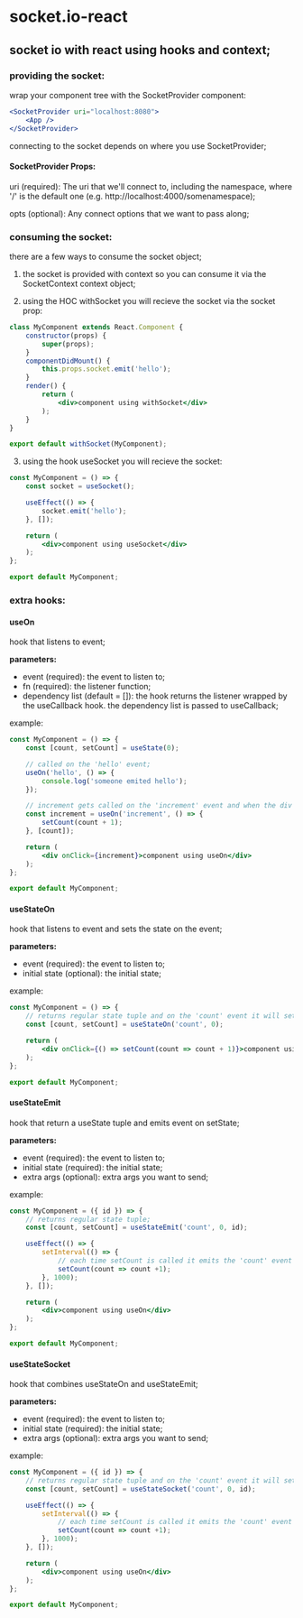 # socket.io-react

## socket io with react using hooks and context;



### providing the socket:

wrap your component tree with the SocketProvider component:

```jsx
<SocketProvider uri="localhost:8080">
    <App />
</SocketProvider>
```

connecting to the socket depends on where you use SocketProvider;

#### SocketProvider Props: 

uri (required): The uri that we'll connect to, including the namespace, where '/' is the default one (e.g. http://localhost:4000/somenamespace);

opts (optional): Any connect options that we want to pass along;



### consuming the socket:

there are a few ways to consume the socket object;

1. the socket is provided with context so you can consume it via the SocketContext context object;

2. using the HOC withSocket you will recieve the socket via the socket prop:
``` jsx
class MyComponent extends React.Component {
    constructor(props) {
        super(props);
    }
    componentDidMount() {
        this.props.socket.emit('hello');
    }
    render() {
        return (
            <div>component using withSocket</div>
        );
    }
}

export default withSocket(MyComponent);
```

3. using the hook useSocket you will recieve the socket:
``` jsx
const MyComponent = () => {
    const socket = useSocket();

    useEffect(() => {
        socket.emit('hello');
    }, []);

    return (
        <div>component using useSocket</div>
    );
};

export default MyComponent;
```



### extra hooks:


#### useOn

hook that listens to event;

__parameters:__

* event (required): the event to listen to;
* fn (required): the listener function;
* dependency list (default = []): the hook returns the listener wrapped by the useCallback hook. the dependency list is passed to useCallback;

example: 
``` jsx
const MyComponent = () => {
    const [count, setCount] = useState(0);

    // called on the 'hello' event;
    useOn('hello', () => {
        console.log('someone emited hello');
    });

    // increment gets called on the 'increment' event and when the div is clicked;
    const increment = useOn('increment', () => {
        setCount(count + 1);
    }, [count]);

    return (
        <div onClick={increment}>component using useOn</div>
    );
};

export default MyComponent;
```


#### useStateOn

hook that listens to event and sets the state on the event;

__parameters:__

* event (required): the event to listen to;
* initial state (optional): the initial state;

example: 
``` jsx
const MyComponent = () => {
    // returns regular state tuple and on the 'count' event it will set the state to the recieved argument;
    const [count, setCount] = useStateOn('count', 0);

    return (
        <div onClick={() => setCount(count => count + 1)}>component using useOn</div>
    );
};

export default MyComponent;
```


#### useStateEmit

hook that return a useState tuple and emits event on setState;

__parameters:__

* event (required): the event to listen to;
* initial state (required): the initial state;
* extra args (optional): extra args you want to send;

example: 
``` jsx
const MyComponent = ({ id }) => {
    // returns regular state tuple;
    const [count, setCount] = useStateEmit('count', 0, id);

    useEffect(() => {
        setInterval(() => {
            // each time setCount is called it emits the 'count' event with the next state and the extra args;
            setCount(count => count +1);
        }, 1000);
    }, []);

    return (
        <div>component using useOn</div>
    );
};

export default MyComponent;
```


#### useStateSocket

hook that combines useStateOn and useStateEmit;

__parameters:__

* event (required): the event to listen to;
* initial state (required): the initial state;
* extra args (optional): extra args you want to send;

example: 
``` jsx
const MyComponent = ({ id }) => {
    // returns regular state tuple and on the 'count' event it will set the state to the recieved argument;
    const [count, setCount] = useStateSocket('count', 0, id);

    useEffect(() => {
        setInterval(() => {
            // each time setCount is called it emits the 'count' event with the next state and the extra args;
            setCount(count => count +1);
        }, 1000);
    }, []);

    return (
        <div>component using useOn</div>
    );
};

export default MyComponent;
```